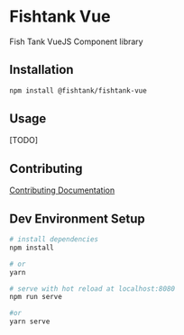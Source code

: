 # Fishtank Vue

Fish Tank VueJS Component library

## Installation

``` sh
npm install @fishtank/fishtank-vue
```

## Usage

[TODO]

## Contributing

[Contributing Documentation](.github/CONTRIBUTING.md)

## Dev Environment Setup

``` bash
# install dependencies
npm install

# or
yarn

# serve with hot reload at localhost:8080
npm run serve 

#or
yarn serve
```